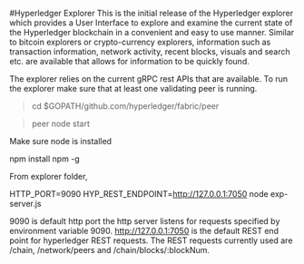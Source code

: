 #Hyperledger Explorer
This is the initial release of the Hyperledger explorer which provides a User Interface to explore and examine the current state of the Hyperledger blockchain in a convenient and easy to use manner. Similar to bitcoin explorers or crypto-currency explorers, information such as transaction information, network activity, recent blocks, visuals and search etc. are available that allows for information to be quickly found.

The explorer relies on the current gRPC rest APIs that are available. To run the explorer make sure that at least one validating peer is running.
>  cd $GOPATH/github.com/hyperledger/fabric/peer 

> peer node start 

Make sure node is installed

npm install npm -g

From explorer folder,

HTTP_PORT=9090 HYP_REST_ENDPOINT=http://127.0.0.1:7050 node exp-server.js

9090 is default http port the http server listens for requests specified by environment variable 9090. http://127.0.0.1:7050 is the default REST end point for hyperledger REST requests. The REST requests currently used are /chain, /network/peers and /chain/blocks/:blockNum.